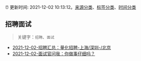 :alarm_clock: 更新时间: 2021-12-02 10:13:12。[来源分类](../README.md)、[标签分类](../TAGS.md)、[时间分类](../TIMELINE.md)

## 招聘面试


> 关键字：`招聘`、`面试`



- [2021-12-02-招聘汇总：量化招聘-上海/深圳-/北京](https://www.v2ex.com/t/819585) 
- [2021-12-02-面试官问我：你做事仔细吗？](https://toutiao.io/k/xhajcrg) 